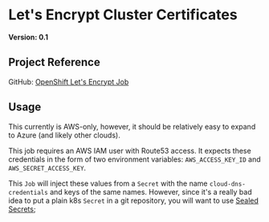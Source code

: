 # Let's Encrypt Cluster Certificates

**Version: 0.1**

## Project Reference

GitHub: [OpenShift Let's Encrypt Job](https://github.com/pittar/ocp-letsencrypt-job)

## Usage

This currently is AWS-only, however, it should be relatively easy to expand to Azure (and likely other clouds).

This job requires an AWS IAM user with Route53 access.  It expects these credentials in the form of two environment variables: `AWS_ACCESS_KEY_ID` and `AWS_SECRET_ACCESS_KEY`.

This `Job` will inject these values from a `Secret` with the name `cloud-dns-credentials` and keys of the same names.  However, since it's a really bad idea to put a plain k8s `Secret` in a git repository, you will want to use [Sealed Secrets](https://github.com/redhat-canada-gitops/catalog/tree/unify/sealed-secrets);